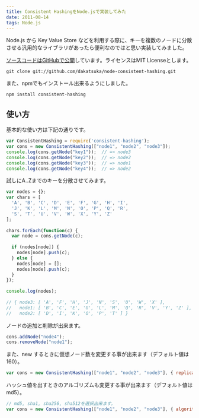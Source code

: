 ```yaml
---
title: Consistent HashingをNode.jsで実装してみた
date: 2011-08-14
tags: Node.js
---
```


Node.js から Key Value Store などを利用する際に、キーを複数のノードに分散させる汎用的なライブラリがあったら便利なのではと思い実装してみました。

[ソースコードはGitHubで公開](https://github.com/dakatsuka/node-consistent-hashing)しています。ライセンスはMIT Licenseとします。

```
git clone git://github.com/dakatsuka/node-consistent-hashing.git
```

また、npmでもインストール出来るようにしました。

```
npm install consistent-hashing
```

## 使い方

基本的な使い方は下記の通りです。

```javascript
var ConsistentHashing = require('consistent-hashing');
var cons = new ConsistentHashing(["node1", "node2", "node3"]);
console.log(cons.getNode("key1"));  // => node3
console.log(cons.getNode("key2"));  // => node2
console.log(cons.getNode("key3"));  // => node1
console.log(cons.getNode("key4"));  // => node2
```

試しにA..Zまでのキーを分散させてみます。

```javascript
var nodes = {};
var chars = [
  'A', 'B', 'C', 'D', 'E', 'F', 'G', 'H', 'I',
  'J', 'K', 'L', 'M', 'N', 'O', 'P', 'Q', 'R',
  'S', 'T', 'U', 'V', 'W', 'X', 'Y', 'Z'
];
 
chars.forEach(function(c) {
  var node = cons.getNode(c);
 
  if (nodes[node]) {
    nodes[node].push(c);
  } else {
    nodes[node] = [];
    nodes[node].push(c);
  }
});
 
console.log(nodes);
 
// { node3: [ 'A', 'F', 'H', 'J', 'N', 'S', 'U', 'W', 'X' ],
//   node1: [ 'B', 'C', 'E', 'G', 'L', 'M', 'Q', 'R', 'V', 'Y', 'Z' ],
//   node2: [ 'D', 'I', 'K', 'O', 'P', 'T' ] }
```

ノードの追加と削除が出来ます。

```javascript
cons.addNode("node4");
cons.removeNode("node1");
```

また、new するときに仮想ノード数を変更する事が出来ます（デフォルト値は160）。

```javascript
var cons = new ConsistentHashing(["node1", "node2", "node3"], { replicas: 200 });
```

ハッシュ値を出すときのアルゴリズムも変更する事が出来ます（デフォルト値はmd5）。

```javascript
// md5, sha1, sha256, sha512を選択出来ます。
var cons = new ConsistentHashing(["node1", "node2", "node3"], { algorithm: 'sha1' });
```
